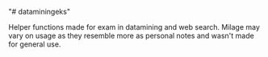 "# dataminingeks" 

Helper functions made for exam in datamining and web search. Milage may vary on usage as they resemble more as personal notes and wasn't made for general use. 
